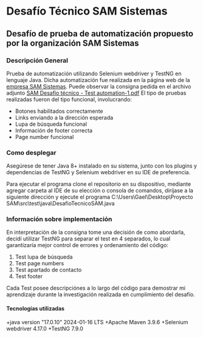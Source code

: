 # Desafío Técnico SAM Sistemas

## Desafío de prueba de automatización propuesto por la organización SAM Sistemas

### Descripción General

Prueba de automatización utilizando Selenium webdriver y TestNG en lenguaje Java. Dicha automatización fue realizada en la página web de la [empresa SAM Sistemas](https://www.samsistemas.com.ar/).
Puede observar la consigna pedida en el archivo adjunto [SAM Desafío técnico - Test automation-1.pdf]("https://github.com/GaelRoldan/DesafioTecnicoSAM/blob/1c8493625125629eea7f42137fdab8bd9c22b0f7/%5BSAM%5D%20Desaf%C3%ADo%20t%C3%A9cnico%20-%20Test%20automation-1.pdf")
El tipo de pruebas realizadas fueron del tipo funcional, involucrando:

+ Botones habilitados correctamente
+ Links enviando a la dirección esperada
+ Lupa de búsqueda funcional
+ Información de footer correcta
+ Page number funcional

### Como desplegar

Asegúrese de tener Java 8+ instalado en su sistema, junto con los plugins y dependencias de TestNG y Selenium webdriver en su IDE de preferencia.

Para ejecutar el programa clone el repositorio en su dispositivo, mediante agregar carpeta al IDE de su elección o consola de comandos, 
diríjase a la siguiente dirección y ejecute el programa C:\Users\Gael\Desktop\Proyecto SAM\src\test\java\DesafioTecnicoSAM.java

### Información sobre implementación

En interpretación de la consigna tome una decisión de como abordarla, decidí utilizar TestNG para separar el test en 4 separados, lo cual garantizaría mejor control de errores y ordenamiento del código:
1. Test lupa de búsqueda
2. Test page numbers
3. Test apartado de contacto
4. Test footer

Cada Test posee descripciónes a lo largo del código para demostrar mi aprendizaje durante la investigación realizada en cumplimiento del desafío.

#### Tecnologías utilizadas
+java version "17.0.10" 2024-01-16 LTS
+Apache Maven 3.9.6
+Selenium webdriver 4.17.0
+TestNG 7.9.0

